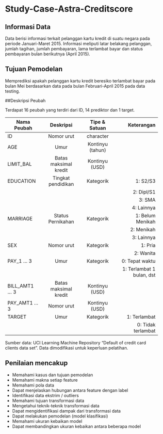 # Study-Case-Astra-Creditscore

## Informasi Data
Data berisi informasi terkait pelanggan kartu kredit di suatu negara pada periode Januari-Maret 2015.
Informasi meliputi latar belakang pelanggan, jumlah tagihan, jumlah pembayaran, lama terlambat bayar
dan status pembayaran bulan berikutnya (April 2015).

## Tujuan Pemodelan
Memprediksi apakah pelanggan kartu kredit beresiko terlambat bayar pada bulan Mei berdasarkan data
pada bulan Februari-April 2015 pada data testing.

##Deskripsi Peubah

Terdapat 16 peubah yang terdiri dari ID, 14 prediktor dan 1 target.

| Nama Peubah   | Deskripsi                  | Tipe & Satuan   |       Keterangan          |
| ------------- |:-------------------------: |:---------------:|--------------------------:|
| ID            | Nomor urut                 | character       |                           |
| AGE           | Umur                       | Kontinyu (tahun)|                           |
| LIMIT_BAL     | Batas maksimal kredit      | Kontinyu (USD)  |                           |
| EDUCATION     | Tingkat pendidikan         |    Kategorik    | 1: S2/S3                  |
|               |                            |                 | 2: Dipl/S1                |
|               |                            |                 | 3: SMA                    |
|               |                            |                 | 4: Lainnya                |
| MARRIAGE      | Status Pernikahan          |    Kategorik    | 1: Belum Menikah          |
|               |                            |                 | 2: Menikah                |
|               |                            |                 | 3: Lainnya                |
| SEX           | Nomor urut                 |    Kategorik    | 1: Pria                   |
|               |                            |                 | 2: Wanita                 |
| PAY_1 … 3     | Umur                       |    Kategorik    | 0: Tepat waktu            |
|               |                            |                 | 1: Terlambat 1 bulan, dst |
| BILL_AMT1 … 3 | Batas maksimal kredit      |  Kontinyu (USD) |                           |
| PAY_AMT1 …3   | Nomor urut                 |  Kontinyu (USD) |                           |
| TARGET        | Umur                       |    Kategorik    | 1: Terlambat              |
|               |                            |                 | 0: Tidak terlambat        |

Sumber data: UCI Learning Machine Repository “Default of credit card clients data set”.
Data dimodifikasi untuk keperluan pelatihan.

## Penilaian mencakup
- Memahami kasus dan tujuan pemodelan
- Memahami makna setiap feature
- Memahami pola data
- Dapat menjelaskan hubungan antara feature dengan label
- Identifikasi data ekstrim / outliers
- Memahami tujuan transformasi data
- Mengetahui teknik-teknik transformasi data
- Dapat mengidentifikasi dampak dari transformasi data
- Dapat melakukan pemodelan (model klasifikasi) 
- Memahami ukuran kebaikan model
- Dapat membandingkan ukuran kebaikan antara beberapa model
